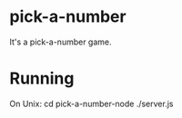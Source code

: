 pick-a-number
=============

It's a pick-a-number game.

Running
=======

On Unix:
cd pick-a-number-node
./server.js
